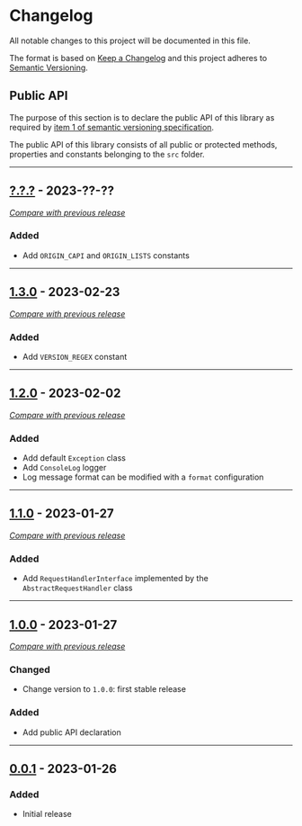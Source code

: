 # Changelog
All notable changes to this project will be documented in this file.

The format is based on [Keep a Changelog](https://keepachangelog.com/en/)
and this project adheres to [Semantic Versioning](https://semver.org/spec/v2.0.0.html).

## Public API

The purpose of this section is to declare the public API of this library as required by  [item 1 of semantic versioning specification](https://semver.org/spec/v2.0.0.html#spec-item-1).

The public API of this library consists of all public or protected methods, properties and constants belonging to the `src` folder.

---

## [?.?.?](https://github.com/crowdsecurity/php-common/releases/tag/v1.3.0) - 2023-??-??
[_Compare with previous release_](https://github.com/crowdsecurity/php-common/compare/v1.2.0...v1.3.0)


### Added

- Add `ORIGIN_CAPI` and `ORIGIN_LISTS` constants

---


## [1.3.0](https://github.com/crowdsecurity/php-common/releases/tag/v1.3.0) - 2023-02-23
[_Compare with previous release_](https://github.com/crowdsecurity/php-common/compare/v1.2.0...v1.3.0)


### Added

- Add `VERSION_REGEX` constant

---

## [1.2.0](https://github.com/crowdsecurity/php-common/releases/tag/v1.2.0) - 2023-02-02
[_Compare with previous release_](https://github.com/crowdsecurity/php-common/compare/v1.1.0...v1.2.0)


### Added

- Add default `Exception` class
- Add `ConsoleLog` logger
- Log message format can be modified with a `format` configuration

---

## [1.1.0](https://github.com/crowdsecurity/php-common/releases/tag/v1.1.0) - 2023-01-27
[_Compare with previous release_](https://github.com/crowdsecurity/php-common/compare/v1.0.0...v1.1.0)


### Added

- Add `RequestHandlerInterface` implemented by the `AbstractRequestHandler` class 

---

## [1.0.0](https://github.com/crowdsecurity/php-common/releases/tag/v1.0.0) - 2023-01-27
[_Compare with previous release_](https://github.com/crowdsecurity/php-common/compare/v0.0.1...v1.0.0)

### Changed

- Change version to `1.0.0`: first stable release

### Added

- Add public API declaration

---


## [0.0.1](https://github.com/crowdsecurity/php-common/releases/tag/v0.0.1) - 2023-01-26
### Added
- Initial release
